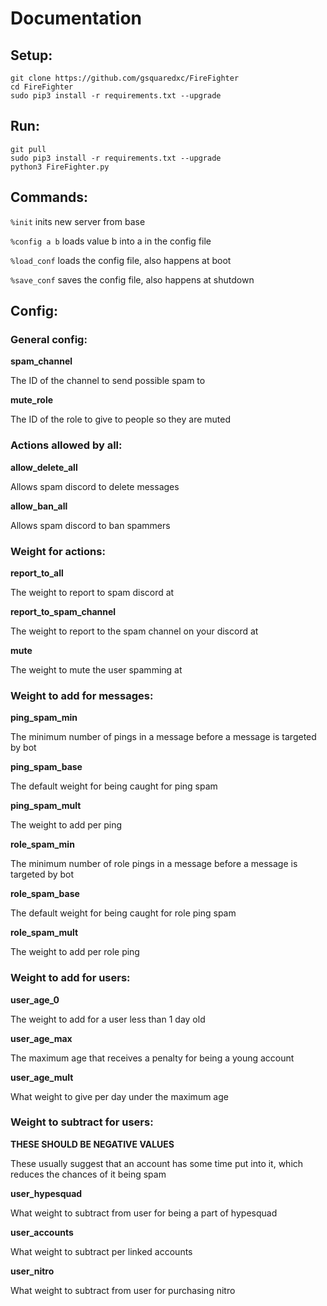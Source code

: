 # Documentation

## Setup:


```shell script
git clone https://github.com/gsquaredxc/FireFighter
cd FireFighter
sudo pip3 install -r requirements.txt --upgrade
```

## Run:

```shell script
git pull
sudo pip3 install -r requirements.txt --upgrade
python3 FireFighter.py
```


## Commands:

`%init` inits new server from base

`%config a b` loads value b into a in the config file

`%load_conf` loads the config file, also happens at boot

`%save_conf` saves the config file, also happens at shutdown

## Config:

### General config:

**spam_channel**

The ID of the channel to send possible spam to

**mute_role**

The ID of the role to give to people so they are muted

### Actions allowed by all:

**allow_delete_all**

Allows spam discord to delete messages

**allow_ban_all**

Allows spam discord to ban spammers

### Weight for actions:

**report_to_all**

The weight to report to spam discord at

**report_to_spam_channel**

The weight to report to the spam channel on your discord at

**mute**

The weight to mute the user spamming at

### Weight to add for messages:

**ping_spam_min**

The minimum number of pings in a message before a message is targeted by bot

**ping_spam_base**

The default weight for being caught for ping spam

**ping_spam_mult**

The weight to add per ping

**role_spam_min**

The minimum number of role pings in a message before a message is targeted by bot

**role_spam_base**

The default weight for being caught for role ping spam

**role_spam_mult**

The weight to add per role ping

### Weight to add for users:

**user_age_0**

The weight to add for a user less than 1 day old

**user_age_max**

The maximum age that receives a penalty for being a young account

**user_age_mult**

What weight to give per day under the maximum age

### Weight to subtract for users:

**THESE SHOULD BE NEGATIVE VALUES**

These usually suggest that an account has some time put into it, which reduces the chances of it being spam

**user_hypesquad**

What weight to subtract from user for being a part of hypesquad

**user_accounts**

What weight to subtract per linked accounts

**user_nitro**

What weight to subtract from user for purchasing nitro
